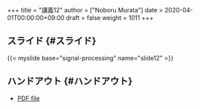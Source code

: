 +++
title = "講義12"
author = ["Noboru Murata"]
date = 2020-04-01T00:00:00+09:00
draft = false
weight = 1011
+++

## スライド {#スライド}

{{< myslide base="signal-processing" name="slide12" >}}


## ハンドアウト {#ハンドアウト}

-   [PDF file](https://noboru-murata.github.io/signal-processing/pdfs/slide12.pdf)